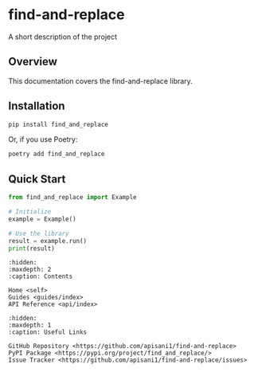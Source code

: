 # find-and-replace

A short description of the project

## Overview

This documentation covers the find-and-replace library.

## Installation

```bash
pip install find_and_replace
```

Or, if you use Poetry:

```bash
poetry add find_and_replace
```

## Quick Start

```python
from find_and_replace import Example

# Initialize
example = Example()

# Use the library
result = example.run()
print(result)
```

```{toctree}
:hidden:
:maxdepth: 2
:caption: Contents

Home <self>
Guides <guides/index>
API Reference <api/index>
```

```{toctree}
:hidden:
:maxdepth: 1
:caption: Useful Links

GitHub Repository <https://github.com/apisani1/find-and-replace>
PyPI Package <https://pypi.org/project/find_and_replace/>
Issue Tracker <https://github.com/apisani1/find-and-replace/issues>

